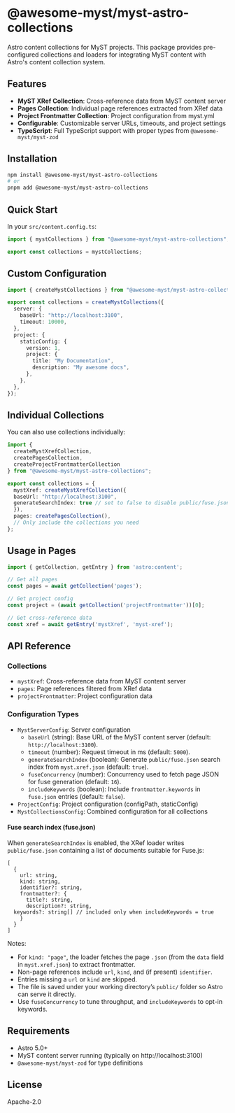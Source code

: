 # @awesome-myst/myst-astro-collections

Astro content collections for MyST projects. This package provides pre-configured collections and loaders for integrating MyST content with Astro's content collection system.

## Features

- **MyST XRef Collection**: Cross-reference data from MyST content server
- **Pages Collection**: Individual page references extracted from XRef data
- **Project Frontmatter Collection**: Project configuration from myst.yml
- **Configurable**: Customizable server URLs, timeouts, and project settings
- **TypeScript**: Full TypeScript support with proper types from `@awesome-myst/myst-zod`

## Installation

```bash
npm install @awesome-myst/myst-astro-collections
# or
pnpm add @awesome-myst/myst-astro-collections
```

## Quick Start

In your `src/content.config.ts`:

```typescript
import { mystCollections } from "@awesome-myst/myst-astro-collections";

export const collections = mystCollections;
```

## Custom Configuration

```typescript
import { createMystCollections } from "@awesome-myst/myst-astro-collections";

export const collections = createMystCollections({
  server: {
    baseUrl: "http://localhost:3100",
    timeout: 10000,
  },
  project: {
    staticConfig: {
      version: 1,
      project: {
        title: "My Documentation",
        description: "My awesome docs",
      },
    },
  },
});
```

## Individual Collections

You can also use collections individually:

```typescript
import {
  createMystXrefCollection,
  createPagesCollection,
  createProjectFrontmatterCollection
} from "@awesome-myst/myst-astro-collections";

export const collections = {
  mystXref: createMystXrefCollection({
  baseUrl: "http://localhost:3100",
  generateSearchIndex: true // set to false to disable public/fuse.json
  }),
  pages: createPagesCollection(),
  // Only include the collections you need
};
```

## Usage in Pages

```typescript
import { getCollection, getEntry } from 'astro:content';

// Get all pages
const pages = await getCollection('pages');

// Get project config
const project = (await getCollection('projectFrontmatter'))[0];

// Get cross-reference data
const xref = await getEntry('mystXref', 'myst-xref');
```

## API Reference

### Collections

- `mystXref`: Cross-reference data from MyST content server
- `pages`: Page references filtered from XRef data
- `projectFrontmatter`: Project configuration data

### Configuration Types

- `MystServerConfig`: Server configuration
  - `baseUrl` (string): Base URL of the MyST content server (default: `http://localhost:3100`).
  - `timeout` (number): Request timeout in ms (default: `5000`).
  - `generateSearchIndex` (boolean): Generate `public/fuse.json` search index from `myst.xref.json` (default: `true`).
  - `fuseConcurrency` (number): Concurrency used to fetch page JSON for fuse generation (default: `16`).
  - `includeKeywords` (boolean): Include `frontmatter.keywords` in `fuse.json` entries (default: `false`).
- `ProjectConfig`: Project configuration (configPath, staticConfig)
- `MystCollectionsConfig`: Combined configuration for all collections

#### Fuse search index (fuse.json)

When `generateSearchIndex` is enabled, the XRef loader writes `public/fuse.json` containing a list of documents suitable for Fuse.js:

```
[
  {
    url: string,
    kind: string,
    identifier?: string,
    frontmatter?: {
      title?: string,
      description?: string,
  keywords?: string[] // included only when includeKeywords = true
    }
  }
]
```

Notes:
- For `kind: "page"`, the loader fetches the page `.json` (from the `data` field in `myst.xref.json`) to extract frontmatter.
- Non-page references include `url`, `kind`, and (if present) `identifier`.
- Entries missing a `url` or `kind` are skipped.
- The file is saved under your working directory’s `public/` folder so Astro can serve it directly.
 - Use `fuseConcurrency` to tune throughput, and `includeKeywords` to opt-in keywords.

 

## Requirements

- Astro 5.0+
- MyST content server running (typically on http://localhost:3100)
- `@awesome-myst/myst-zod` for type definitions

## License

Apache-2.0
